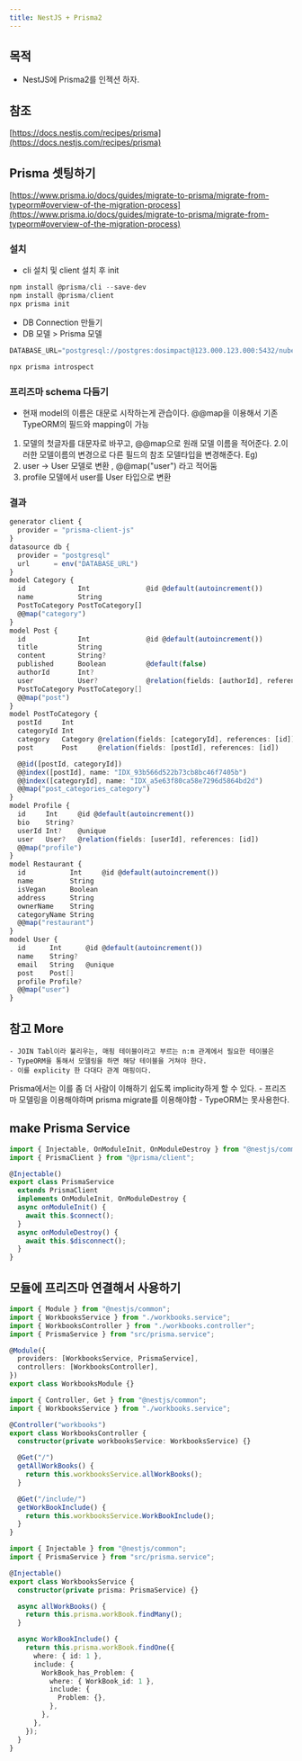 ```yaml
---
title: NestJS + Prisma2
---
```


## 목적

- NestJS에 Prisma2를 인젝션 하자.

## 참조

[https://docs.nestjs.com/recipes/prisma](https://docs.nestjs.com/recipes/prisma)

## Prisma 셋팅하기

[https://www.prisma.io/docs/guides/migrate-to-prisma/migrate-from-typeorm#overview-of-the-migration-process](https://www.prisma.io/docs/guides/migrate-to-prisma/migrate-from-typeorm#overview-of-the-migration-process)

### 설치

- cli 설치 및 client 설치 후 init

```ts
npm install @prisma/cli --save-dev
npm install @prisma/client
npx prisma init

```

- DB Connection 만들기
- DB 모델 > Prisma 모델

```ts
DATABASE_URL="postgresql://postgres:dosimpact@123.000.123.000:5432/nuber-eats?schema=public"

npx prisma introspect

```

### 프리즈마 schema 다듬기

- 현재 model의 이름은 대문로 시작하는게 관습이다. @@map을 이용해서 기존 TypeORM의 필드와 mapping이 가능

1. 모델의 첫글자를 대문자로 바꾸고, @@map으로 원래 모델 이름을 적어준다. 2.이러한 모델이름의 변경으로 다른 필드의 참조 모델타입을 변경해준다.
   Eg)
2. user -> User 모델로 변환 , @@map("user") 라고 적어둠
3. profile 모델에서 user를 User 타입으로 변환

### 결과

```ts
generator client {
  provider = "prisma-client-js"
}
datasource db {
  provider = "postgresql"
  url      = env("DATABASE_URL")
}
model Category {
  id             Int              @id @default(autoincrement())
  name           String
  PostToCategory PostToCategory[]
  @@map("category")
}
model Post {
  id             Int              @id @default(autoincrement())
  title          String
  content        String?
  published      Boolean          @default(false)
  authorId       Int?
  user           User?            @relation(fields: [authorId], references: [id])
  PostToCategory PostToCategory[]
  @@map("post")
}
model PostToCategory {
  postId     Int
  categoryId Int
  category   Category @relation(fields: [categoryId], references: [id])
  post       Post     @relation(fields: [postId], references: [id])

  @@id([postId, categoryId])
  @@index([postId], name: "IDX_93b566d522b73cb8bc46f7405b")
  @@index([categoryId], name: "IDX_a5e63f80ca58e7296d5864bd2d")
  @@map("post_categories_category")
}
model Profile {
  id     Int     @id @default(autoincrement())
  bio    String?
  userId Int?    @unique
  user   User?   @relation(fields: [userId], references: [id])
  @@map("profile")
}
model Restaurant {
  id           Int     @id @default(autoincrement())
  name         String
  isVegan      Boolean
  address      String
  ownerName    String
  categoryName String
  @@map("restaurant")
}
model User {
  id      Int      @id @default(autoincrement())
  name    String?
  email   String   @unique
  post    Post[]
  profile Profile?
  @@map("user")
}
```

## 참고 More

    - JOIN Tabl이라 불리우는, 매핑 테이블이라고 부르는 n:m 관계에서 필요한 테이블은
    - TypeORM을 통해서 모델링을 하면 해당 테이블을 거쳐야 한다.
    - 이를 explicity 한 다대다 관계 매핑이다.

Prisma에서는 이를 좀 더 사람이 이해하기 쉽도록 implicity하게 할 수 있다. - 프리즈마 모델링을 이용해야하며 prisma migrate를 이용해야함 - TypeORM는 못사용한다.

## make Prisma Service

```ts
import { Injectable, OnModuleInit, OnModuleDestroy } from "@nestjs/common";
import { PrismaClient } from "@prisma/client";

@Injectable()
export class PrismaService
  extends PrismaClient
  implements OnModuleInit, OnModuleDestroy {
  async onModuleInit() {
    await this.$connect();
  }
  async onModuleDestroy() {
    await this.$disconnect();
  }
}
```

## 모듈에 프리즈마 연결해서 사용하기

```ts
import { Module } from "@nestjs/common";
import { WorkbooksService } from "./workbooks.service";
import { WorkbooksController } from "./workbooks.controller";
import { PrismaService } from "src/prisma.service";

@Module({
  providers: [WorkbooksService, PrismaService],
  controllers: [WorkbooksController],
})
export class WorkbooksModule {}
```

```ts
import { Controller, Get } from "@nestjs/common";
import { WorkbooksService } from "./workbooks.service";

@Controller("workbooks")
export class WorkbooksController {
  constructor(private workbooksService: WorkbooksService) {}

  @Get("/")
  getAllWorkBooks() {
    return this.workbooksService.allWorkBooks();
  }

  @Get("/include/")
  getWorkBookInclude() {
    return this.workbooksService.WorkBookInclude();
  }
}
```

```ts
import { Injectable } from "@nestjs/common";
import { PrismaService } from "src/prisma.service";

@Injectable()
export class WorkbooksService {
  constructor(private prisma: PrismaService) {}

  async allWorkBooks() {
    return this.prisma.workBook.findMany();
  }

  async WorkBookInclude() {
    return this.prisma.workBook.findOne({
      where: { id: 1 },
      include: {
        WorkBook_has_Problem: {
          where: { WorkBook_id: 1 },
          include: {
            Problem: {},
          },
        },
      },
    });
  }
}
```
